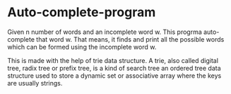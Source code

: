 # Auto-complete-program

Given n number of words and an incomplete word w. This progrma auto-complete that word w.
That means, it finds and print all the possible words which can be formed using the incomplete word w.  

This is made with the help of trie data structure. A trie, also called digital tree, radix tree or prefix tree, is a kind of search 
tree an ordered tree data structure used to store a dynamic set or associative array where the keys are usually strings.  

